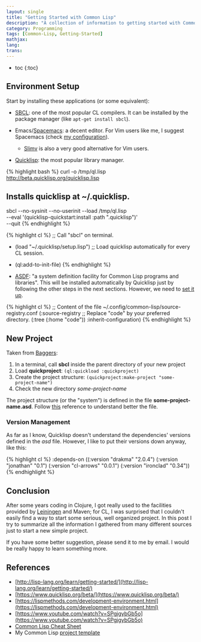 ```yaml
---
layout: single
title: "Getting Started with Common Lisp"
description: "A collection of information to getting started with Common Lisp"
category: Programming
tags: [Common-Lisp, Getting-Started]
mathjax:
lang:
trans:
---
```



* toc
{:toc}

## Environment Setup

Start by installing these applications (or some equivalent):

* [SBCL](http://www.sbcl.org/): one of the most popular CL compilers. It can be
    installed by the package manager (like `apt-get install sbcl`).

* Emacs/[Spacemacs](http://spacemacs.org/): a decent editor. For Vim users like
    me, I suggest Spacemacs (check
    [my configuration](https://github.com/boechat107/boringfiles)).
    * [Slimv](https://github.com/kovisoft/slimv) is also a very good
    alternative for Vim users.

* [Quicklisp](https://www.quicklisp.org/beta/): the most popular library
    manager.

{% highlight bash %}
curl -o /tmp/ql.lisp http://beta.quicklisp.org/quicklisp.lisp
## Installs quicklisp at ~/.quicklisp.
sbcl --no-sysinit --no-userinit --load /tmp/ql.lisp \
     --eval '(quicklisp-quickstart:install :path ".quicklisp")' \
     --quit
{% endhighlight %}

{% highlight cl %}
;; Call "sbcl" on terminal.
* (load "~/.quicklisp/setup.lisp")
;; Load quicklisp automatically for every CL session.
* (ql:add-to-init-file)
{% endhighlight %}

* [ASDF](https://common-lisp.net/project/asdf/asdf.html): "a system definition
    facility for Common Lisp programs and libraries". This will be installed
    automatically by Quicklisp just by following the other steps in the next
    sections. However, we need to
    [set it up](http://lisp-lang.org/learn/writing-libraries).

{% highlight cl %}
;; Content of the file ~/.config/common-lisp/source-registry.conf
(:source-registry
  ;; Replace "code" by your preferred directory.
  (:tree (:home "code"))
  :inherit-configuration)
{% endhighlight %}

## New Project

Taken from [Baggers](https://www.youtube.com/watch?v=SPgjgybGb5o):

1. In a terminal, call **sbcl** inside the parent directory of your new project
2. Load **quickproject**: `(ql:quickload :quickproject)`
3. Create the project structure: `(quickproject:make-project "some-project-name")`
4. Check the new directory *some-project-name*

The project structure (or the "system") is defined in the file
**some-project-name.asd**. Follow
[this](http://lisp-lang.org/learn/writing-libraries) reference to understand
better the file.

### Version Management

As far as I know, Quicklisp doesn't understand the dependencies' versions
defined in the *asd* file. However, I like to put their versions down anyway,
like this:

{% highlight cl %}
  :depends-on ((:version "drakma" "2.0.4")
               (:version "jonathan" "0.1")
               (:version "cl-arrows" "0.0.1")
               (:version "ironclad" "0.34"))
{% endhighlight %}

## Conclusion

After some years coding in Clojure, I got really used to the facilities provided
by [Leiningen](https://leiningen.org/) and Maven; for CL, I was surprised that I
couldn't easily find a way to start some serious, well organized project. In
this post I try to summarize all the information I gathered from many different
sources just to start a new simple project.

If you have some better suggestion, please send it to me by email. I would be
really happy to learn something more.

## References

* [http://lisp-lang.org/learn/getting-started/](http://lisp-lang.org/learn/getting-started/)
* [https://www.quicklisp.org/beta/](https://www.quicklisp.org/beta/)
* [https://lispmethods.com/development-environment.html](https://lispmethods.com/development-environment.html)
* [https://www.youtube.com/watch?v=SPgjgybGb5o](https://www.youtube.com/watch?v=SPgjgybGb5o)
* [Common Lisp Cheat Sheet](https://www.cheatography.com/boechat107/cheat-sheets/common-lisp/)
* My Common Lisp [project template](https://github.com/boechat107/cl-project-template)
